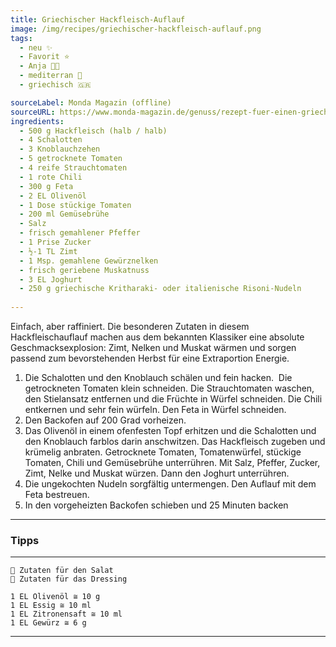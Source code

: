 ```yaml
---
title: Griechischer Hackfleisch-Auflauf
image: /img/recipes/griechischer-hackfleisch-auflauf.png
tags:
  - neu ✨
  - Favorit ⭐
  - Anja 👩‍🍳
  - mediterran 🌊
  - griechisch 🇬🇷

sourceLabel: Monda Magazin (offline)
sourceURL: https://www.monda-magazin.de/genuss/rezept-fuer-einen-griechischen-hackfleischauflauf
ingredients:
  - 500 g Hackfleisch (halb / halb) 
  - 4 Schalotten 
  - 3 Knoblauchzehen 
  - 5 getrocknete Tomaten 
  - 4 reife Strauchtomaten 
  - 1 rote Chili 
  - 300 g Feta 
  - 2 EL Olivenöl 
  - 1 Dose stückige Tomaten 
  - 200 ml Gemüsebrühe 
  - Salz 
  - frisch gemahlener Pfeffer 
  - 1 Prise Zucker 
  - ½-1 TL Zimt 
  - 1 Msp. gemahlene Gewürznelken 
  - frisch geriebene Muskatnuss 
  - 3 EL Joghurt 
  - 250 g griechische Kritharaki- oder italienische Risoni-Nudeln 
 
---
```


Einfach, aber raffiniert. Die besonderen Zutaten in diesem Hackfleischauflauf 
machen aus dem bekannten Klassiker eine absolute Geschmacksexplosion: 
Zimt, Nelken und Muskat wärmen und sorgen passend zum bevorstehenden 
Herbst für eine Extraportion Energie.

1. Die Schalotten und den Knoblauch schälen und fein hacken. 
   Die getrockneten Tomaten klein schneiden. Die Strauchtomaten waschen, 
   den Stielansatz entfernen und die Früchte in Würfel schneiden. Die 
   Chili entkernen und sehr fein würfeln. Den Feta in Würfel schneiden.
2. Den Backofen auf 200 Grad vorheizen.
3. Das Olivenöl in einem ofenfesten Topf erhitzen und die Schalotten 
   und den Knoblauch farblos darin anschwitzen. Das Hackfleisch zugeben 
   und krümelig anbraten. Getrocknete Tomaten, Tomatenwürfel, stückige 
   Tomaten, Chili und Gemüsebrühe unterrühren. Mit Salz, Pfeffer, Zucker, 
   Zimt, Nelke und Muskat würzen. Dann den Joghurt unterrühren.
4. Die ungekochten Nudeln sorgfältig untermengen. Den Auflauf mit dem Feta bestreuen.
5. In den vorgeheizten Backofen schieben und 25 Minuten backen

<p></p>

***

### Tipps

***
    🥗 Zutaten für den Salat
    🧂 Zutaten für das Dressing

    1 EL Olivenöl ≅ 10 g
    1 EL Essig ≅ 10 ml
    1 EL Zitronensaft ≅ 10 ml
    1 EL Gewürz ≅ 6 g
***
